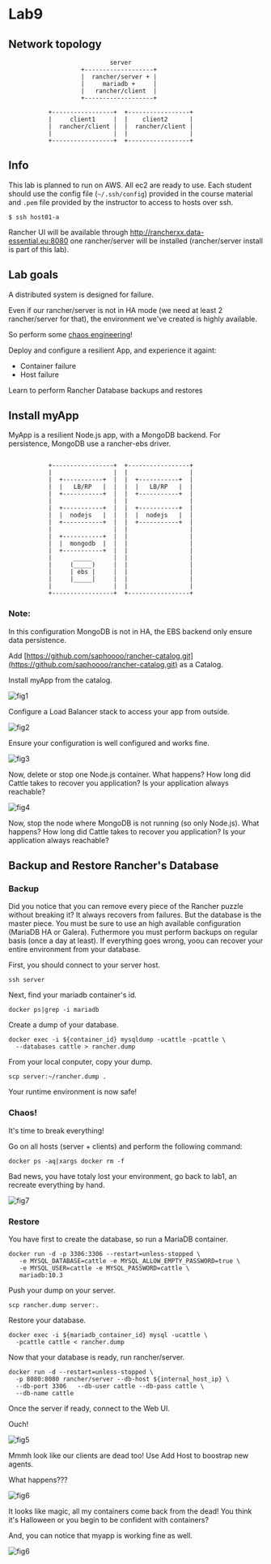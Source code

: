 # Lab9

## Network topology


```
                            server
                    +-------------------+
                    |  rancher/server + |
                    |     mariadb +     |
                    |   rancher/client  |
                    +-------------------+

           +-----------------+  +-----------------+
           |     client1     |  |    client2      |
           |  rancher/client |  |  rancher/client |
           |                 |  |                 |
           +-----------------+  +-----------------+
```

## Info

This lab is planned to run on AWS. All ec2 are ready to use. Each student should use the config file (`~/.ssh/config`) provided in the course material and `.pem` file provided by the instructor to access to hosts over ssh.

`$ ssh host01-a`

Rancher UI will be available through http://rancherxx.data-essential.eu:8080 one rancher/server will be installed (rancher/server install is part of this lab).

## Lab goals

A distributed system is designed for failure.

Even if our rancher/server is not in HA mode (we need at least 2 rancher/server for that), the environment we've created is highly available.

So perform some [chaos engineering](http://principlesofchaos.org/)!

Deploy and configure a resilient App, and experience it againt:

- Container failure
- Host failure
 
Learn to perform Rancher Database backups and restores

## Install myApp

MyApp is a resilient Node.js app, with a MongoDB backend. For persistence, MongoDB use a rancher-ebs driver.

```

           +-----------------+  +-----------------+
           |                 |  |                 |
           |  +-----------+  |  |  +-----------+  |
           |  |   LB/RP   |  |  |  |   LB/RP   |  |
           |  +-----------+  |  |  +-----------+  |
           |                 |  |                 |
           |  +-----------+  |  |  +-----------+  |
           |  |  nodejs   |  |  |  |  nodejs   |  |
           |  +-----------+  |  |  +-----------+  |
           |                 |  |                 |
           |  +-----------+  |  |                 |
           |  |  mongodb  |  |  |                 |
           |  +-----------+  |  |                 |
           |      _____      |  |                 |
           |     (_____)     |  |                 |
           |     | ebs |     |  |                 |
           |     |_____|     |  |                 |
           |                 |  |                 |
           +-----------------+  +-----------------+
```

### Note:

In this configuration MongoDB is not in HA, the EBS backend only ensure data persistence.

Add [https://github.com/saphoooo/rancher-catalog.git](https://github.com/saphoooo/rancher-catalog.git) as a Catalog.

Install myApp from the catalog.

![fig1](https://s3-eu-west-1.amazonaws.com/data-essential-rancher-primer-lab/lab9/fig1.png)

Configure a Load Balancer stack to access your app from outside.

![fig2](https://s3-eu-west-1.amazonaws.com/data-essential-rancher-primer-lab/lab9/fig2.png)

Ensure your configuration is well configured and works fine.

![fig3](https://s3-eu-west-1.amazonaws.com/data-essential-rancher-primer-lab/lab9/fig3.png)

Now, delete or stop one Node.js container. What happens? How long did Cattle takes to recover you application? Is your application always reachable?

![fig4](https://s3-eu-west-1.amazonaws.com/data-essential-rancher-primer-lab/lab9/fig4.png)

Now, stop the node where MongoDB is not running (so only Node.js). What happens? How long did Cattle takes to recover you application? Is your application always reachable?

## Backup and Restore Rancher's Database


### Backup

Did you notice that you can remove every piece of the Rancher puzzle without breaking it? It always recovers from failures. But the database is the master piece. You must be sure to use an high available configuration (MariaDB HA or Galera). Futhermore you must perform backups on regular basis (once a day at least). If everything goes wrong, yoou can recover your entire environment from your database.

First, you should connect to your server host.

```ssh server```

Next, find your mariadb container's id.

```docker ps|grep -i mariadb```

Create a dump of your database.


```
docker exec -i ${container_id} mysqldump -ucattle -pcattle \
  --databases cattle > rancher.dump
```

From your local conputer, copy your dump.

```scp server:~/rancher.dump .```

Your runtime environment is now safe!

### Chaos!

It's time to break everything!

Go on all hosts (server + clients) and perform the following command:

```docker ps -aq|xargs docker rm -f```

Bad news, you have totaly lost your environment, go back to lab1, an recreate everything by hand.

![fig7](https://s3-eu-west-1.amazonaws.com/data-essential-rancher-primer-lab/lab9/fig7.png)

### Restore

You have first to create the database, so run a MariaDB container.

```
docker run -d -p 3306:3306 --restart=unless-stopped \
   -e MYSQL_DATABASE=cattle -e MYSQL_ALLOW_EMPTY_PASSWORD=true \
   -e MYSQL_USER=cattle -e MYSQL_PASSWORD=cattle \
   mariadb:10.3
```

Push your dump on your server.

```scp rancher.dump server:.```

Restore your database.

```
docker exec -i ${mariadb_container_id} mysql -ucattle \
  -pcattle cattle < rancher.dump
```

Now that your database is ready, run rancher/server.

```
docker run -d --restart=unless-stopped \
  -p 8080:8080 rancher/server --db-host ${internal_host_ip} \
  --db-port 3306   --db-user cattle --db-pass cattle \
  --db-name cattle
```

Once the server if ready, connect to the Web UI.

Ouch!

![fig5](https://s3-eu-west-1.amazonaws.com/data-essential-rancher-primer-lab/lab9/fig5.png)

Mmmh look like our clients are dead too! Use Add Host to boostrap new agents.

What happens???

![fig6](https://s3-eu-west-1.amazonaws.com/data-essential-rancher-primer-lab/lab9/fig6.png)

It looks like magic, all my containers come back from the dead! You think it's Halloween or you begin to be confident with containers?

And, you can notice that myapp is working fine as well.

![fig6](https://s3-eu-west-1.amazonaws.com/data-essential-rancher-primer-lab/lab9/fig3.png)